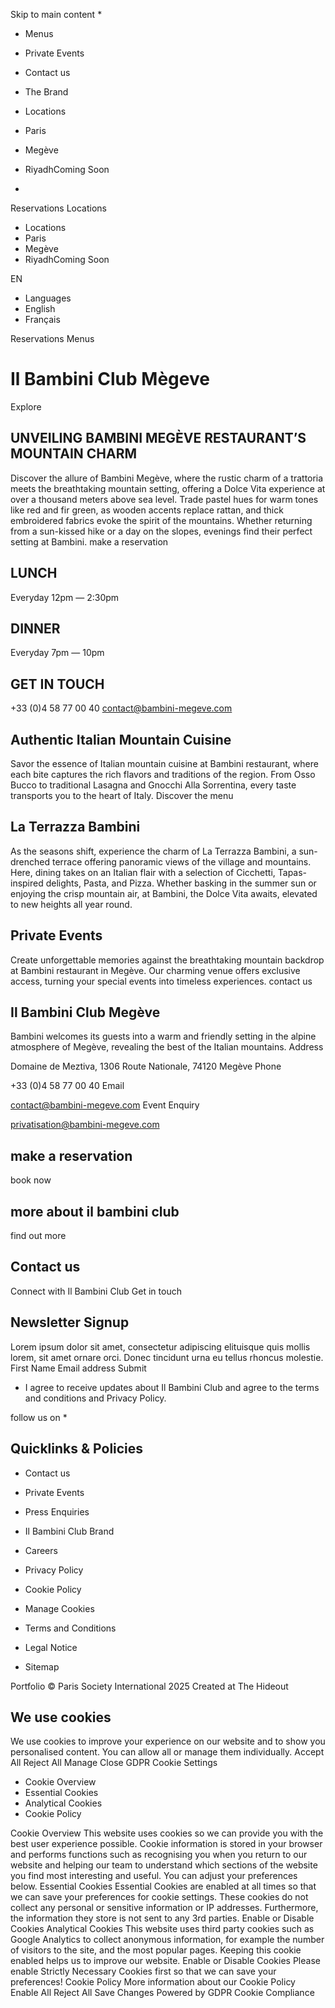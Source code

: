 Skip to main content
  * 

  * Menus
  * Private Events
  * Contact us
  * The Brand


  * Locations
  * Paris
  * Megève
  * RiyadhComing Soon


  * 

Reservations
Locations
  * Locations
  * Paris
  * Megève
  * RiyadhComing Soon


EN
  * Languages
  * English
  * Français


Reservations Menus
# Il Bambini Club Mègeve
Explore
## UNVEILING BAMBINI MEGÈVE RESTAURANT’S MOUNTAIN CHARM
Discover the allure of Bambini Megève, where the rustic charm of a trattoria meets the breathtaking mountain setting, offering a Dolce Vita experience at over a thousand meters above sea level. Trade pastel hues for warm tones like red and fir green, as wooden accents replace rattan, and thick embroidered fabrics evoke the spirit of the mountains. Whether returning from a sun-kissed hike or a day on the slopes, evenings find their perfect setting at Bambini.
make a reservation
## LUNCH
Everyday 12pm — 2:30pm
## DINNER
Everyday 7pm — 10pm
## GET IN TOUCH
+33 (0)4 58 77 00 40 contact@bambini-megeve.com
## Authentic Italian Mountain Cuisine
Savor the essence of Italian mountain cuisine at Bambini restaurant, where each bite captures the rich flavors and traditions of the region. From Osso Bucco to traditional Lasagna and Gnocchi Alla Sorrentina, every taste transports you to the heart of Italy.
Discover the menu
## La Terrazza Bambini
As the seasons shift, experience the charm of La Terrazza Bambini, a sun-drenched terrace offering panoramic views of the village and mountains. Here, dining takes on an Italian flair with a selection of Cicchetti, Tapas-inspired delights, Pasta, and Pizza. Whether basking in the summer sun or enjoying the crisp mountain air, at Bambini, the Dolce Vita awaits, elevated to new heights all year round.
## Private Events
Create unforgettable memories against the breathtaking mountain backdrop at Bambini restaurant in Megève. Our charming venue offers exclusive access, turning your special events into timeless experiences.
contact us
## Il Bambini Club Megève
Bambini welcomes its guests into a warm and friendly setting in the alpine atmosphere of Megève, revealing the best of the Italian mountains.
Address
    
Domaine de Meztiva, 1306 Route Nationale, 74120 Megève
Phone
    
+33 (0)4 58 77 00 40
Email
    
contact@bambini-megeve.com
Event Enquiry
    
privatisation@bambini-megeve.com
## make a reservation
book now
## more about il bambini club
find out more
## Contact us
Connect with Il Bambini Club
Get in touch
## Newsletter Signup
Lorem ipsum dolor sit amet, consectetur adipiscing elituisque quis mollis lorem, sit amet ornare orci. Donec tincidunt urna eu tellus rhoncus molestie.
First Name
Email address
Submit
  * I agree to receive updates about Il Bambini Club and agree to the terms and conditions and Privacy Policy.


follow us on
  * 

## Quicklinks & Policies
  * Contact us
  * Private Events
  * Press Enquiries
  * Il Bambini Club Brand
  * Careers


  * Privacy Policy
  * Cookie Policy
  * Manage Cookies
  * Terms and Conditions
  * Legal Notice
  * Sitemap


Portfolio
© Paris Society International 2025 Created at The Hideout
## We use cookies
We use cookies to improve your experience on our website and to show you personalised content. You can allow all or manage them individually.
Accept All Reject All Manage
Close GDPR Cookie Settings
  * Cookie Overview
  * Essential Cookies
  * Analytical Cookies
  * Cookie Policy


Cookie Overview
This website uses cookies so we can provide you with the best user experience possible. Cookie information is stored in your browser and performs functions such as recognising you when you return to our website and helping our team to understand which sections of the website you find most interesting and useful. You can adjust your preferences below.
Essential Cookies
Essential Cookies are enabled at all times so that we can save your preferences for cookie settings. These cookies do not collect any personal or sensitive information or IP addresses. Furthermore, the information they store is not sent to any 3rd parties.
Enable or Disable Cookies
Analytical Cookies
This website uses third party cookies such as Google Analytics to collect anonymous information, for example the number of visitors to the site, and the most popular pages. Keeping this cookie enabled helps us to improve our website.
Enable or Disable Cookies
Please enable Strictly Necessary Cookies first so that we can save your preferences!
Cookie Policy
More information about our Cookie Policy
Enable All Reject All Save Changes
Powered by GDPR Cookie Compliance
